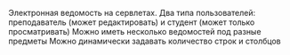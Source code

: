 Электронная ведомость на сервлетах.
Два типа пользователей: преподаватель (может редактировать) и студент (может только просматривать)
Можно иметь несколько ведомостей под разные предметы
Можно динамически задавать количество строк и столбцов
